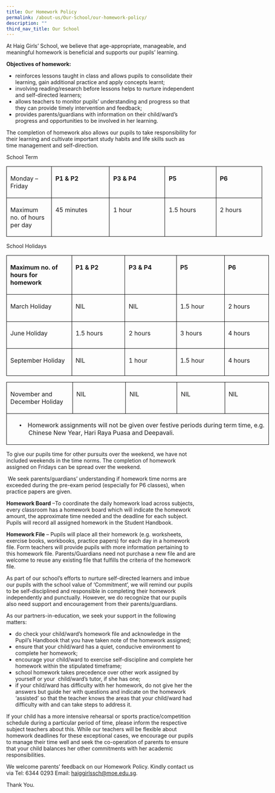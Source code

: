 ```yaml
---
title: Our Homework Policy
permalink: /about-us/Our-School/our-homework-policy/
description: ""
third_nav_title: Our School
---
```

At Haig Girls’ School, we believe that age-appropriate, manageable, and meaningful homework is beneficial and supports our pupils’ learning.

**Objectives of homework:**&nbsp;

*   reinforces lessons taught in class and allows pupils to consolidate their learning, gain additional practice and apply concepts learnt;
*   involving reading/research before lessons helps to nurture independent and self-directed learners; &nbsp;
*   allows teachers to monitor pupils’ understanding and progress so that they can provide timely intervention and feedback;
*   provides parents/guardians with information on their child/ward’s progress and opportunities to be involved in her learning.&nbsp;

The completion of homework also allows our pupils to take responsibility for their learning and cultivate important study habits and life skills such as time management and self-direction. &nbsp;

School Term

<table style="width:508.0pt;border-collapse:collapse;border:none;mso-border-alt:solid windowtext .5pt;
 mso-yfti-tbllook:1056;mso-padding-alt:0in 0in 0in 0in;mso-border-insideh:.5pt solid windowtext;
 mso-border-insidev:.5pt solid windowtext" width="677" cellpadding="0" cellspacing="0" border="1" class="MsoNormalTable"><tbody><tr style="mso-yfti-irow:0;mso-yfti-firstrow:yes;height:32.2pt"><td style="width:80.5pt;border:solid windowtext 1.0pt;
  mso-border-alt:solid windowtext .5pt;padding:.05in .1in .05in .1in;
  height:32.2pt" valign="top" width="107"><p class="MsoNormal"><span style="mso-ansi-language:EN-SG" lang="EN-SG">Monday – Friday</span></p></td><td style="width:117.0pt;border:solid windowtext 1.0pt;
  border-left:none;mso-border-left-alt:solid windowtext .5pt;mso-border-alt:
  solid windowtext .5pt;padding:.05in .1in .05in .1in;height:32.2pt" valign="top" width="156"><p class="MsoNormal"><b><span style="mso-ansi-language:EN-SG" lang="EN-SG">P1 &amp; P2</span></b></p></td><td style="width:117.0pt;border:solid windowtext 1.0pt;
  border-left:none;mso-border-left-alt:solid windowtext .5pt;mso-border-alt:
  solid windowtext .5pt;padding:.05in .1in .05in .1in;height:32.2pt" valign="top" width="156"><p class="MsoNormal"><b><span style="mso-ansi-language:EN-SG" lang="EN-SG">P3 &amp; P4</span></b></p></td><td style="width:103.5pt;border:solid windowtext 1.0pt;
  border-left:none;mso-border-left-alt:solid windowtext .5pt;mso-border-alt:
  solid windowtext .5pt;padding:.05in .1in .05in .1in;height:32.2pt" valign="top" width="138"><p class="MsoNormal"><b><span style="mso-ansi-language:EN-SG" lang="EN-SG">P5</span></b></p></td><td style="width:1.25in;border:solid windowtext 1.0pt;
  border-left:none;mso-border-left-alt:solid windowtext .5pt;mso-border-alt:
  solid windowtext .5pt;padding:.05in .1in .05in .1in;height:32.2pt" valign="top" width="120"><p class="MsoNormal"><b><span style="mso-ansi-language:EN-SG" lang="EN-SG">P6</span></b></p></td></tr><tr style="mso-yfti-irow:1;mso-yfti-lastrow:yes;height:53.75pt"><td style="width:80.5pt;border:solid windowtext 1.0pt;
  border-top:none;mso-border-top-alt:solid windowtext .5pt;mso-border-alt:solid windowtext .5pt;
  padding:.05in .1in .05in .1in;height:53.75pt" valign="top" width="107"><p class="MsoNormal">Maximum <span style="mso-ansi-language:EN-SG" lang="EN-SG">no. of hours per day</span></p></td><td style="width:117.0pt;border-top:none;border-left:
  none;border-bottom:solid windowtext 1.0pt;border-right:solid windowtext 1.0pt;
  mso-border-top-alt:solid windowtext .5pt;mso-border-left-alt:solid windowtext .5pt;
  mso-border-alt:solid windowtext .5pt;padding:.05in .1in .05in .1in;
  height:53.75pt" valign="top" width="156"><p class="MsoNormal"><span style="mso-ansi-language:EN-SG" lang="EN-SG">45 minutes</span></p></td><td style="width:117.0pt;border-top:none;border-left:
  none;border-bottom:solid windowtext 1.0pt;border-right:solid windowtext 1.0pt;
  mso-border-top-alt:solid windowtext .5pt;mso-border-left-alt:solid windowtext .5pt;
  mso-border-alt:solid windowtext .5pt;padding:.05in .1in .05in .1in;
  height:53.75pt" valign="top" width="156"><p class="MsoNormal"><span style="mso-ansi-language:EN-SG" lang="EN-SG">1 hour</span></p></td><td style="width:103.5pt;border-top:none;border-left:
  none;border-bottom:solid windowtext 1.0pt;border-right:solid windowtext 1.0pt;
  mso-border-top-alt:solid windowtext .5pt;mso-border-left-alt:solid windowtext .5pt;
  mso-border-alt:solid windowtext .5pt;padding:.05in .1in .05in .1in;
  height:53.75pt" valign="top" width="138"><p class="MsoNormal"><span style="mso-ansi-language:EN-SG" lang="EN-SG">1.5 hours</span></p></td><td style="width:1.25in;border-top:none;border-left:
  none;border-bottom:solid windowtext 1.0pt;border-right:solid windowtext 1.0pt;
  mso-border-top-alt:solid windowtext .5pt;mso-border-left-alt:solid windowtext .5pt;
  mso-border-alt:solid windowtext .5pt;padding:.05in .1in .05in .1in;
  height:53.75pt" valign="top" width="120"><p class="MsoNormal"><span style="mso-ansi-language:EN-SG" lang="EN-SG">2 hours</span></p></td></tr></tbody></table>

School Holidays 

<table style="width:521.5pt;border-collapse:collapse;mso-yfti-tbllook:1056;
 mso-padding-alt:0in 0in 0in 0in" width="695" cellpadding="0" cellspacing="0" border="0" class="MsoNormalTable"><tbody><tr style="mso-yfti-irow:0;mso-yfti-firstrow:yes;height:32.2pt"><td style="width:130.0pt;border:solid windowtext 1.0pt;
  mso-border-alt:solid windowtext .5pt;padding:.05in .1in .05in .1in;
  height:32.2pt" valign="top" width="173"><p class="MsoNormal"><b><span style="mso-ansi-language:EN-SG" lang="EN-SG">Maximum no. of hours for homework</span></b></p></td><td style="width:1.5in;border:solid windowtext 1.0pt;
  border-left:none;mso-border-left-alt:solid windowtext .5pt;mso-border-alt:
  solid windowtext .5pt;padding:.05in .1in .05in .1in;height:32.2pt" valign="top" width="144"><p class="MsoNormal"><b><span style="mso-ansi-language:EN-SG" lang="EN-SG">P1 &amp; P2</span></b></p></td><td style="width:103.5pt;border:solid windowtext 1.0pt;
  border-left:none;mso-border-left-alt:solid windowtext .5pt;mso-border-alt:
  solid windowtext .5pt;padding:.05in .1in .05in .1in;height:32.2pt" valign="top" width="138"><p class="MsoNormal"><b><span style="mso-ansi-language:EN-SG" lang="EN-SG">P3 &amp; P4</span></b></p></td><td style="width:94.5pt;border:solid windowtext 1.0pt;
  border-left:none;mso-border-left-alt:solid windowtext .5pt;mso-border-alt:
  solid windowtext .5pt;padding:.05in .1in .05in .1in;height:32.2pt" valign="top" width="126"><p class="MsoNormal"><b><span style="mso-ansi-language:EN-SG" lang="EN-SG">P5</span></b></p></td><td style="width:85.5pt;border:solid windowtext 1.0pt;
  border-left:none;mso-border-left-alt:solid windowtext .5pt;mso-border-alt:
  solid windowtext .5pt;padding:.05in .1in .05in .1in;height:32.2pt" valign="top" width="114"><p class="MsoNormal"><b><span style="mso-ansi-language:EN-SG" lang="EN-SG">P6</span></b></p></td></tr><tr style="mso-yfti-irow:1;height:53.75pt"><td style="width:130.0pt;border:solid windowtext 1.0pt;
  border-top:none;mso-border-top-alt:solid windowtext .5pt;mso-border-alt:solid windowtext .5pt;
  padding:.05in .1in .05in .1in;height:53.75pt" valign="top" width="173"><p class="MsoNormal"><span style="mso-ansi-language:EN-SG" lang="EN-SG">March Holiday</span></p></td><td style="width:1.5in;border-top:none;border-left:none;
  border-bottom:solid windowtext 1.0pt;border-right:solid windowtext 1.0pt;
  mso-border-top-alt:solid windowtext .5pt;mso-border-left-alt:solid windowtext .5pt;
  mso-border-alt:solid windowtext .5pt;padding:.05in .1in .05in .1in;
  height:53.75pt" valign="top" width="144"><p class="MsoNormal"><span style="mso-ansi-language:EN-SG" lang="EN-SG">NIL</span></p></td><td style="width:103.5pt;border-top:none;border-left:
  none;border-bottom:solid windowtext 1.0pt;border-right:solid windowtext 1.0pt;
  mso-border-top-alt:solid windowtext .5pt;mso-border-left-alt:solid windowtext .5pt;
  mso-border-alt:solid windowtext .5pt;padding:.05in .1in .05in .1in;
  height:53.75pt" valign="top" width="138"><p class="MsoNormal"><span style="mso-ansi-language:EN-SG" lang="EN-SG">NIL</span></p></td><td style="width:94.5pt;border-top:none;border-left:
  none;border-bottom:solid windowtext 1.0pt;border-right:solid windowtext 1.0pt;
  mso-border-top-alt:solid windowtext .5pt;mso-border-left-alt:solid windowtext .5pt;
  mso-border-alt:solid windowtext .5pt;padding:.05in .1in .05in .1in;
  height:53.75pt" valign="top" width="126"><p class="MsoNormal"><span style="mso-ansi-language:EN-SG" lang="EN-SG">1.5 hour</span></p></td><td style="width:85.5pt;border-top:none;border-left:
  none;border-bottom:solid windowtext 1.0pt;border-right:solid windowtext 1.0pt;
  mso-border-top-alt:solid windowtext .5pt;mso-border-left-alt:solid windowtext .5pt;
  mso-border-alt:solid windowtext .5pt;padding:.05in .1in .05in .1in;
  height:53.75pt" valign="top" width="114"><p class="MsoNormal"><span style="mso-ansi-language:EN-SG" lang="EN-SG">2 hours</span></p></td></tr><tr style="mso-yfti-irow:2;height:53.75pt"><td style="width:130.0pt;border:solid windowtext 1.0pt;
  border-top:none;mso-border-top-alt:solid windowtext .5pt;mso-border-alt:solid windowtext .5pt;
  padding:.05in .1in .05in .1in;height:53.75pt" valign="top" width="173"><p class="MsoNormal"><span style="mso-ansi-language:EN-SG" lang="EN-SG">June Holiday</span></p></td><td style="width:1.5in;border-top:none;border-left:none;
  border-bottom:solid windowtext 1.0pt;border-right:solid windowtext 1.0pt;
  mso-border-top-alt:solid windowtext .5pt;mso-border-left-alt:solid windowtext .5pt;
  mso-border-alt:solid windowtext .5pt;padding:.05in .1in .05in .1in;
  height:53.75pt" valign="top" width="144"><p class="MsoNormal"><span style="mso-ansi-language:EN-SG" lang="EN-SG">1.5 hours</span></p></td><td style="width:103.5pt;border-top:none;border-left:
  none;border-bottom:solid windowtext 1.0pt;border-right:solid windowtext 1.0pt;
  mso-border-top-alt:solid windowtext .5pt;mso-border-left-alt:solid windowtext .5pt;
  mso-border-alt:solid windowtext .5pt;padding:.05in .1in .05in .1in;
  height:53.75pt" valign="top" width="138"><p class="MsoNormal"><span style="mso-ansi-language:EN-SG" lang="EN-SG">2 hours</span></p></td><td style="width:94.5pt;border-top:none;border-left:
  none;border-bottom:solid windowtext 1.0pt;border-right:solid windowtext 1.0pt;
  mso-border-top-alt:solid windowtext .5pt;mso-border-left-alt:solid windowtext .5pt;
  mso-border-alt:solid windowtext .5pt;padding:.05in .1in .05in .1in;
  height:53.75pt" valign="top" width="126"><p class="MsoNormal"><span style="mso-ansi-language:EN-SG" lang="EN-SG">3 hours</span></p></td><td style="width:85.5pt;border-top:none;border-left:
  none;border-bottom:solid windowtext 1.0pt;border-right:solid windowtext 1.0pt;
  mso-border-top-alt:solid windowtext .5pt;mso-border-left-alt:solid windowtext .5pt;
  mso-border-alt:solid windowtext .5pt;padding:.05in .1in .05in .1in;
  height:53.75pt" valign="top" width="114"><p class="MsoNormal"><span style="mso-ansi-language:EN-SG" lang="EN-SG">4 hours</span></p></td></tr><tr style="mso-yfti-irow:3;mso-yfti-lastrow:yes;height:53.75pt"><td style="width:130.0pt;border:solid windowtext 1.0pt;
  border-top:none;mso-border-top-alt:solid windowtext .5pt;mso-border-alt:solid windowtext .5pt;
  padding:.05in .1in .05in .1in;height:53.75pt" valign="top" width="173"><p class="MsoNormal"><span style="mso-ansi-language:EN-SG" lang="EN-SG">September Holiday</span></p></td><td style="width:1.5in;border-top:none;border-left:none;
  border-bottom:solid windowtext 1.0pt;border-right:solid windowtext 1.0pt;
  mso-border-top-alt:solid windowtext .5pt;mso-border-left-alt:solid windowtext .5pt;
  mso-border-alt:solid windowtext .5pt;padding:.05in .1in .05in .1in;
  height:53.75pt" valign="top" width="144"><p class="MsoNormal"><span style="mso-ansi-language:EN-SG" lang="EN-SG">NIL</span></p></td><td style="width:103.5pt;border-top:none;border-left:
  none;border-bottom:solid windowtext 1.0pt;border-right:solid windowtext 1.0pt;
  mso-border-top-alt:solid windowtext .5pt;mso-border-left-alt:solid windowtext .5pt;
  mso-border-alt:solid windowtext .5pt;padding:.05in .1in .05in .1in;
  height:53.75pt" valign="top" width="138"><p class="MsoNormal"><span style="mso-ansi-language:EN-SG" lang="EN-SG">1 hour</span></p></td><td style="width:94.5pt;border-top:none;border-left:
  none;border-bottom:solid windowtext 1.0pt;border-right:solid windowtext 1.0pt;
  mso-border-top-alt:solid windowtext .5pt;mso-border-left-alt:solid windowtext .5pt;
  mso-border-alt:solid windowtext .5pt;padding:.05in .1in .05in .1in;
  height:53.75pt" valign="top" width="126"><p class="MsoNormal"><span style="mso-ansi-language:EN-SG" lang="EN-SG">1.5 hour</span></p></td><td style="width:85.5pt;border-top:none;border-left:
  none;border-bottom:solid windowtext 1.0pt;border-right:solid windowtext 1.0pt;
  mso-border-top-alt:solid windowtext .5pt;mso-border-left-alt:solid windowtext .5pt;
  mso-border-alt:solid windowtext .5pt;padding:.05in .1in .05in .1in;
  height:53.75pt" valign="top" width="114"><p class="MsoNormal"><span style="mso-ansi-language:EN-SG" lang="EN-SG">4 hours</span></p></td></tr></tbody></table>
	
<table class="MsoNormalTable" border="0" cellspacing="0" cellpadding="0" width="695" style="width:521.5pt;border-collapse:collapse;mso-yfti-tbllook:1056;
 mso-padding-alt:0in 0in 0in 0in"><tbody><tr style="mso-yfti-irow:0;mso-yfti-firstrow:yes;height:53.75pt"><td width="173" valign="top" style="width:130.0pt;border:solid windowtext 1.0pt;
  mso-border-alt:solid windowtext .5pt;padding:.05in .1in .05in .1in;
  height:53.75pt"><p class="MsoNormal"><span lang="EN-SG" style="mso-ansi-language:EN-SG">November and December Holiday</span></p></td><td width="144" valign="top" style="width:1.5in;border:solid windowtext 1.0pt;
  border-left:none;mso-border-left-alt:solid windowtext .5pt;mso-border-alt:
  solid windowtext .5pt;padding:.05in .1in .05in .1in;height:53.75pt"><p class="MsoNormal"><span lang="EN-SG" style="mso-ansi-language:EN-SG">NIL</span></p></td><td width="138" valign="top" style="width:103.5pt;border:solid windowtext 1.0pt;
  border-left:none;mso-border-left-alt:solid windowtext .5pt;mso-border-alt:
  solid windowtext .5pt;padding:.05in .1in .05in .1in;height:53.75pt"><p class="MsoNormal"><span lang="EN-SG" style="mso-ansi-language:EN-SG">NIL</span></p></td><td width="126" valign="top" style="width:94.5pt;border:solid windowtext 1.0pt;
  border-left:none;mso-border-left-alt:solid windowtext .5pt;mso-border-alt:
  solid windowtext .5pt;padding:.05in .1in .05in .1in;height:53.75pt"><p class="MsoNormal"><span lang="EN-SG" style="mso-ansi-language:EN-SG">NIL</span></p></td><td width="114" valign="top" style="width:85.5pt;border:solid windowtext 1.0pt;
  border-left:none;mso-border-left-alt:solid windowtext .5pt;mso-border-alt:
  solid windowtext .5pt;padding:.05in .1in .05in .1in;height:53.75pt"><p class="MsoNormal"><span lang="EN-SG" style="mso-ansi-language:EN-SG">NIL</span></p></td></tr><tr style="mso-yfti-irow:1;mso-yfti-lastrow:yes;height:53.75pt"><td width="695" colspan="5" valign="top" style="width:521.5pt;border:solid windowtext 1.0pt;
  border-top:none;mso-border-top-alt:solid windowtext .5pt;mso-border-alt:solid windowtext .5pt;
  padding:.05in .1in .05in .1in;height:53.75pt"><p class="MsoNormal" style="margin-left:.5in;text-indent:-.25in;mso-list:l0 level1 lfo1;
  tab-stops:list .5in"><span style="font-family:&quot;Arial&quot;,sans-serif;
  mso-fareast-font-family:Arial"><span style="mso-list:Ignore">•<span style="font:7.0pt &quot;Times New Roman&quot;">&nbsp;&nbsp;&nbsp;&nbsp;&nbsp;&nbsp; </span></span></span>Homework assignments will not be given over festive periods during term time, e.g. Chinese New Year, Hari Raya Puasa and Deepavali.</p></td></tr></tbody></table>

To give our pupils time for other pursuits over the weekend, we have not included weekends in the time norms. The completion of homework assigned on Fridays can be spread over the weekend. &nbsp;

&nbsp;We seek parents/guardians’ understanding if homework time norms are exceeded during the pre-exam period (especially for P6 classes), when practice papers are given.

**Homework Board**&nbsp;–To coordinate the daily homework load across subjects, every&nbsp;classroom has a homework board which will indicate the homework amount, the&nbsp;approximate time needed and the deadline for each subject. Pupils will record all&nbsp;assigned homework in the Student Handbook.

**Homework File**&nbsp;–&nbsp;Pupils will place all their homework (e.g. worksheets, exercise&nbsp;books, workbooks, practice papers) for each day in a homework file. Form teachers will&nbsp;provide pupils with more information pertaining to this homework file. Parents/Guardians&nbsp;need not purchase a new file and are welcome to reuse any existing file that fulfills&nbsp;the&nbsp;criteria of the homework file.&nbsp;&nbsp;

As part of our school’s efforts to nurture self-directed learners and imbue our pupils with the school value of ‘Commitment’, we will remind our pupils to be self-disciplined and responsible in completing their homework independently and punctually. However, we do recognize that our pupils also need support and encouragement from their parents/guardians. &nbsp;

As our partners-in-education, we seek your support in the following matters:&nbsp;

*   do check your child/ward’s homework file and acknowledge in the Pupil’s Handbook that you have taken note of the homework assigned; &nbsp;&nbsp;
*   ensure&nbsp;that your child/ward has a quiet, conducive environment to complete her homework;
*   encourage your child/ward to exercise self-discipline and complete her homework within the stipulated timeframe;
*   school homework takes precedence over other work assigned by yourself or your &nbsp;child/ward’s tutor, if she has one;
*   if your child/ward has difficulty with her homework, do not give her the answers but guide her with questions and indicate on the homework ‘assisted’ so that the teacher knows the areas that your child/ward had difficulty with and can take steps to address it. &nbsp;&nbsp;

If your child has a more intensive rehearsal or sports practice/competition schedule during a particular period of time, please inform the respective subject teachers about this. While our teachers will be flexible about homework deadlines for these exceptional cases, we encourage our pupils to manage their time well and seek the co-operation of parents to ensure that your child balances her other commitments with her academic responsibilities.&nbsp;

We welcome parents’ feedback on our Homework Policy. Kindly contact us via Tel: 6344 0293 Email:&nbsp;[haiggirlssch@moe.edu.sg](mailto:haiggirlssch@moe.edu.sg). 

Thank You.